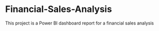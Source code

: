 # Financial-Sales-Analysis
This project is a Power BI dashboard report for a financial sales analysis

